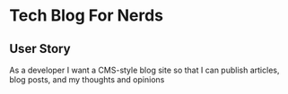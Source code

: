 # Tech Blog For Nerds

## User Story
As a developer I want a CMS-style blog site so that I can publish articles, blog posts, and my thoughts and opinions
